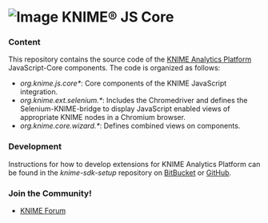 # ![Image](https://www.knime.com/files/knime_logo_github_40x40_4layers.png) KNIME® JS Core

### Content
This repository contains the source code of the [KNIME Analytics Platform](http://www.knime.org) JavaScript-Core components. The code is organized as follows:

* _org.knime.js.core*_: Core components of the KNIME JavaScript integration.
* _org.knime.ext.selenium.*_: Includes the Chromedriver and defines the Selenium-KNIME-bridge to display JavaScript enabled views of appropriate KNIME nodes in a Chromium browser.
* _org.knime.core.wizard.*_: Defines combined views on components.


### Development
Instructions for how to develop extensions for KNIME Analytics Platform can be found in the _knime-sdk-setup_ repository on [BitBucket](https://bitbucket.org/KNIME/knime-sdk-setup) or [GitHub](http://github.com/knime/knime-sdk-setup).

### Join the Community!
* [KNIME Forum](https://tech.knime.org/forum)